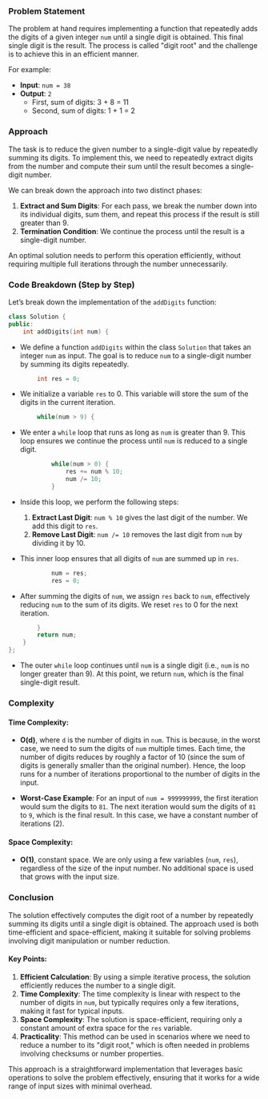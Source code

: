 ### Problem Statement

The problem at hand requires implementing a function that repeatedly adds the digits of a given integer `num` until a single digit is obtained. This final single digit is the result. The process is called "digit root" and the challenge is to achieve this in an efficient manner.

For example:
- **Input**: `num = 38`
- **Output**: `2`
  - First, sum of digits: 3 + 8 = 11
  - Second, sum of digits: 1 + 1 = 2

### Approach

The task is to reduce the given number to a single-digit value by repeatedly summing its digits. To implement this, we need to repeatedly extract digits from the number and compute their sum until the result becomes a single-digit number.

We can break down the approach into two distinct phases:
1. **Extract and Sum Digits**: For each pass, we break the number down into its individual digits, sum them, and repeat this process if the result is still greater than 9.
2. **Termination Condition**: We continue the process until the result is a single-digit number.

An optimal solution needs to perform this operation efficiently, without requiring multiple full iterations through the number unnecessarily.

### Code Breakdown (Step by Step)

Let’s break down the implementation of the `addDigits` function:

```cpp
class Solution {
public:
    int addDigits(int num) {
```
- We define a function `addDigits` within the class `Solution` that takes an integer `num` as input. The goal is to reduce `num` to a single-digit number by summing its digits repeatedly.

```cpp
        int res = 0;
```
- We initialize a variable `res` to 0. This variable will store the sum of the digits in the current iteration.

```cpp
        while(num > 9) {
```
- We enter a `while` loop that runs as long as `num` is greater than 9. This loop ensures we continue the process until `num` is reduced to a single digit.

```cpp
            while(num > 0) {
                res += num % 10;
                num /= 10;
            }
```
- Inside this loop, we perform the following steps:
  1. **Extract Last Digit**: `num % 10` gives the last digit of the number. We add this digit to `res`.
  2. **Remove Last Digit**: `num /= 10` removes the last digit from `num` by dividing it by 10.

- This inner loop ensures that all digits of `num` are summed up in `res`.

```cpp
            num = res;
            res = 0;
```
- After summing the digits of `num`, we assign `res` back to `num`, effectively reducing `num` to the sum of its digits. We reset `res` to 0 for the next iteration.

```cpp
        }
        return num;
    }
};
```
- The outer `while` loop continues until `num` is a single digit (i.e., `num` is no longer greater than 9). At this point, we return `num`, which is the final single-digit result.

### Complexity

#### Time Complexity:
- **O(d)**, where `d` is the number of digits in `num`. This is because, in the worst case, we need to sum the digits of `num` multiple times. Each time, the number of digits reduces by roughly a factor of 10 (since the sum of digits is generally smaller than the original number). Hence, the loop runs for a number of iterations proportional to the number of digits in the input.

- **Worst-Case Example**: For an input of `num = 999999999`, the first iteration would sum the digits to `81`. The next iteration would sum the digits of `81` to `9`, which is the final result. In this case, we have a constant number of iterations (2).

#### Space Complexity:
- **O(1)**, constant space. We are only using a few variables (`num`, `res`), regardless of the size of the input number. No additional space is used that grows with the input size.

### Conclusion

The solution effectively computes the digit root of a number by repeatedly summing its digits until a single digit is obtained. The approach used is both time-efficient and space-efficient, making it suitable for solving problems involving digit manipulation or number reduction.

#### Key Points:
1. **Efficient Calculation**: By using a simple iterative process, the solution efficiently reduces the number to a single digit.
2. **Time Complexity**: The time complexity is linear with respect to the number of digits in `num`, but typically requires only a few iterations, making it fast for typical inputs.
3. **Space Complexity**: The solution is space-efficient, requiring only a constant amount of extra space for the `res` variable.
4. **Practicality**: This method can be used in scenarios where we need to reduce a number to its "digit root," which is often needed in problems involving checksums or number properties.

This approach is a straightforward implementation that leverages basic operations to solve the problem effectively, ensuring that it works for a wide range of input sizes with minimal overhead.